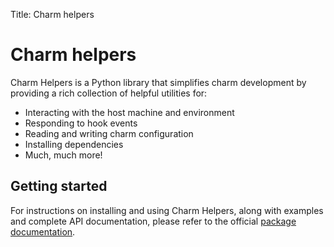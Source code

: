 Title: Charm helpers  

# Charm helpers

Charm Helpers is a Python library that simplifies charm development by
providing a rich collection of helpful utilities for:

* Interacting with the host machine and environment
* Responding to hook events
* Reading and writing charm configuration
* Installing dependencies
* Much, much more!

## Getting started

For instructions on installing and using Charm Helpers, along with
examples and complete API documentation, please refer to the official
[package documentation](http://pythonhosted.org/charmhelpers/).
